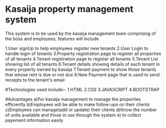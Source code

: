 # Kasaija property management system
This system is to be used by the kasaija management team comprising of the boss and employees;
features will include

1.User signUp to help employees register new tenants
2.User Login to handle login of tenants
3.Property registration page to register all properties of all tenants
4.Tenant registration page to register all tenants 
5.Tenant List showing list of all tenants
6.Tenant details showing details of each tenant in every property owned by kasaija
7.Tenant payment to show those tenants that whose rent is due or not due
8.New Payment page that is used to send receipts to the tenant's email


#Technologies used include:-
1.HTML 2.CSS 3.JAVASCRIPT 4.BOOTSTRAP

#Advantages
a)For kasaija management to manage the properties efficiently
b)Employees will be able to make follow-ups on their clients
c)Employees can manage(add or update) their clients
d)Know the number of units available and those in use through the system
e) to collect payement information easily 

